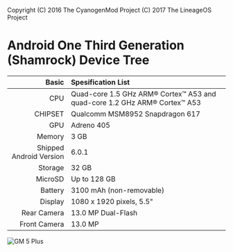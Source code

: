 Copyright (C) 2016 The CyanogenMod Project
          (C) 2017 The LineageOS Project

Android One Third Generation (Shamrock) Device Tree
============================================================
Basic   | Spesification List
-------:|:-------------------------
CPU     | Quad-core 1.5 GHz ARM® Cortex™ A53 and quad-core 1.2 GHz ARM® Cortex™ A53
CHIPSET | Qualcomm MSM8952 Snapdragon 617
GPU     | Adreno 405
Memory  | 3 GB
Shipped Android Version | 6.0.1
Storage | 32 GB
MicroSD | Up to 128 GB
Battery | 3100 mAh (non-removable)
Display | 1080 x 1920 pixels, 5.5"
Rear Camera  | 13.0 MP Dual-Flash
Front Camera | 13.0 MP

![GM 5 Plus](https://store.donanimhaber.com/60/82/10/6082104c6938ec1419267a2a1d9aeeef.jpg "GM 5 Plus")
